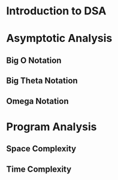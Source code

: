# Introduction to DSA
# Asymptotic Analysis
## Big O Notation
## Big Theta Notation
## Omega Notation
# Program Analysis
## Space Complexity
## Time Complexity
